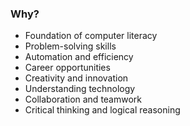 ### Why?

* Foundation of computer literacy
* Problem-solving skills
* Automation and efficiency
* Career opportunities
* Creativity and innovation
* Understanding technology
* Collaboration and teamwork
* Critical thinking and logical reasoning
